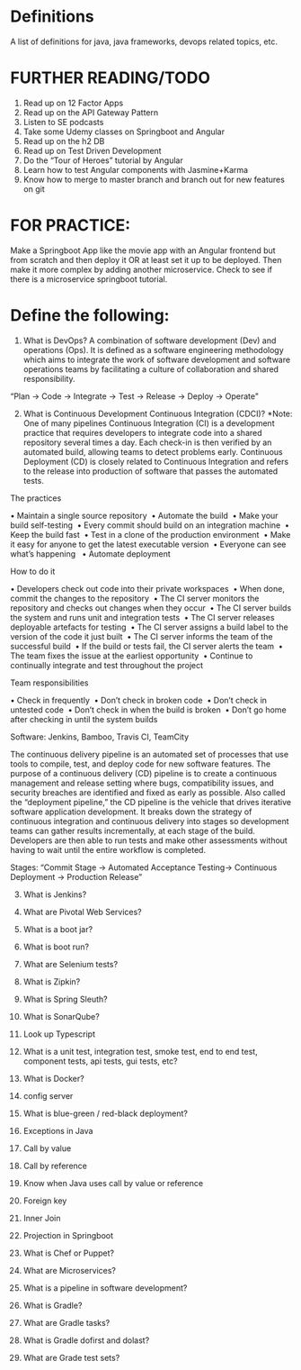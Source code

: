 # Definitions
A list of definitions for java, java frameworks, devops related topics, etc.

# FURTHER READING/TODO
1. Read up on 12 Factor Apps
2. Read up on the API Gateway Pattern
3. Listen to SE podcasts
4. Take some Udemy classes on Springboot and Angular
5. Read up on the h2 DB
6. Read up on Test Driven Development
7. Do the “Tour of Heroes” tutorial by Angular
8. Learn how to test Angular components with Jasmine+Karma
9. Know how to merge to master branch and branch out for new features on git

# FOR PRACTICE:
Make a Springboot App like the movie app with an Angular frontend but from scratch and then deploy it OR at least set it up to be deployed.
Then make it more complex by adding another microservice.
Check to see if there is a microservice springboot tutorial. 

# Define the following:
1. What is DevOps?
A combination of software development (Dev) and operations (Ops). It is defined as a software engineering methodology which aims to integrate the work of software development and software operations teams by facilitating a culture of collaboration and shared responsibility.

“Plan -> Code -> Integrate -> Test -> Release -> Deploy -> Operate"

2. What is Continuous Development Continuous Integration (CDCI)?  *Note: One of many pipelines
Continuous Integration (CI) is a development practice that requires developers to integrate code into a shared repository several times a day. Each check-in is then verified by an automated build, allowing teams to detect problems early. Continuous Deployment (CD) is closely related to Continuous Integration and refers to the release into production of software that passes the automated tests.

The practices

•    Maintain a single source repository 
•    Automate the build 
•    Make your build self-testing 
•    Every commit should build on an integration machine 
•    Keep the build fast 
•    Test in a clone of the production environment 
•    Make it easy for anyone to get the latest executable version 
•    Everyone can see what’s happening  
•    Automate deployment 


How to do it

•    Developers check out code into their private workspaces 
•    When done, commit the changes to the repository 
•    The CI server monitors the repository and checks out changes when they occur 
•    The CI server builds the system and runs unit and integration tests 
•    The CI server releases deployable artefacts for testing 
•    The CI server assigns a build label to the version of the code it just built 
•    The CI server informs the team of the successful build 
•    If the build or tests fail, the CI server alerts the team 
•    The team fixes the issue at the earliest opportunity 
•    Continue to continually integrate and test throughout the project 

Team responsibilities

•    Check in frequently 
•    Don’t check in broken code 
•    Don’t check in untested code 
•    Don’t check in when the build is broken 
•    Don’t go home after checking in until the system builds


Software: Jenkins, Bamboo, Travis CI, TeamCity

The continuous delivery pipeline is an automated set of processes that use tools to compile, test, and deploy code for new software features. The purpose of a continuous delivery (CD) pipeline is to create a continuous management and release setting where bugs, compatibility issues, and security breaches are identified and fixed as early as possible. Also called the “deployment pipeline,” the CD pipeline is the vehicle that drives iterative software application development. It breaks down the strategy of continuous integration and continuous delivery into stages so development teams can gather results incrementally, at each stage of the build. Developers are then able to run tests and make other assessments without having to wait until the entire workflow is completed.

Stages:
“Commit Stage -> Automated Acceptance Testing-> Continuous Deployment -> Production Release”


3. What is Jenkins?

4. What are Pivotal Web Services?

5. What is a boot jar?

6. What is boot run?

7. What are Selenium tests?

8. What is Zipkin?

9. What is Spring Sleuth?

10. What is SonarQube?

11. Look up Typescript

12. What is a unit test, integration test, smoke test, end to end test, component tests, api tests, gui tests, etc?

13. What is Docker?

14. config server

15. What is blue-green / red-black deployment?

16. Exceptions in Java

17. Call by value

18. Call by reference 

19. Know when Java uses call by value or reference

20. Foreign key

21. Inner Join

22. Projection in Springboot

23. What is Chef or Puppet?

24. What are Microservices? 

25. What is a pipeline in software development?

26. What is Gradle?

27. What are Gradle tasks?

28. What is Gradle dofirst and dolast?

29. What are Grade test sets?

